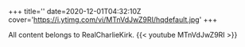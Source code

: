 +++
title=''
date=2020-12-01T04:32:10Z
cover='https://i.ytimg.com/vi/MTnVdJwZ9RI/hqdefault.jpg'
+++

All content belongs to RealCharlieKirk.
{{< youtube MTnVdJwZ9RI >}}
